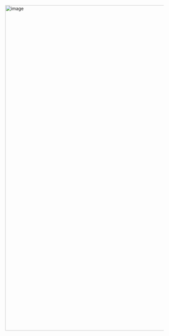 <img width="1920" height="1032" alt="image" src="https://github.com/user-attachments/assets/0e7b8d55-3b3b-4ad1-b767-58beb76f22ea" />
